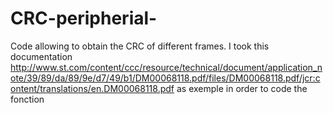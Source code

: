 # CRC-peripherial-
Code allowing to obtain the CRC of different frames. I took this documentation http://www.st.com/content/ccc/resource/technical/document/application_note/39/89/da/89/9e/d7/49/b1/DM00068118.pdf/files/DM00068118.pdf/jcr:content/translations/en.DM00068118.pdf as exemple in order to code the fonction 
